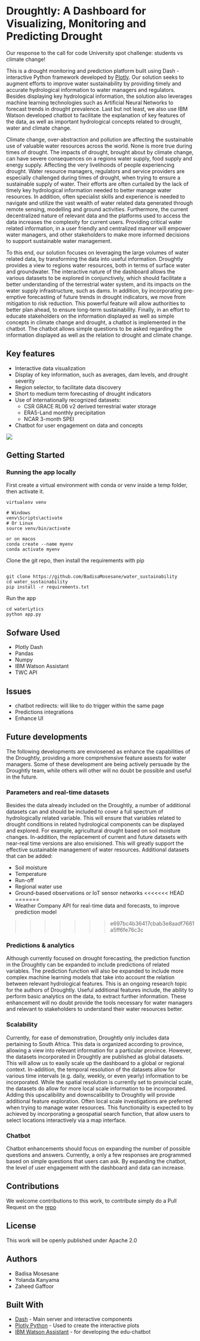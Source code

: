 # Droughtly: A Dashboard for Visualizing, Monitoring and Predicting Drought 

Our response to the call for code University spot challenge: students vs climate change!

This is a drought monitoring and prediction platform built using Dash - interactive Python framework developed by [Plotly](https://plot.ly/). Our solution seeks to augment efforts to improve water sustainability by providing timely and accurate hydrological information to water managers and regulators. Besides displaying key hydrological information, the solution also leverages machine learning technologies such as Artificial Neural Networks to forecast trends in drought prevalence. Last but not least, we also use IBM Watson developed chatbot to facilitate the explanation of key features of the data, as well as important hydrological concepts related to drought, water and climate change. 

Climate change, over-abstraction and pollution are affecting the sustainable use of valuable water resources across the world. None is more true during times of drought. The impacts of drought, brought about by climate change, can have severe consequences on a regions water supply, food supply and energy supply. Affecting the very livelihoods of people experiencing drought. Water resource managers, regulators and service providers are especially challenged during times of drought, when trying to ensure a sustainable supply of water. Their efforts are often curtailed by the lack of timely key hydrological information needed to better manage water resources. In addition, often specialist skills and experience is needed to navigate and utilize the vast wealth of water related data generated through remote sensing, modelling and ground activities. Furthermore, the current decentralized nature of relevant data and the platforms used to access the data increases the complexity for current users. Providing critical water related information, in a user friendly and centralized manner will empower water managers, and other stakeholders to make more informed decisions to support sustainable water management. 

To this end, our solution focuses on leveraging the large volumes of water related data, by transforming the data into useful information. Droughtly provides a view to regions water resources, both in terms of surface water and groundwater. The interactive nature of the dashboard allows the various datasets to be explored in conjunctively, which should facilitate a better understanding of the terrestrial water system, and its impacts on the water supply infrastructure, such as dams. In addition, by incorporating pre-emptive forecasting of future trends in drought indicators, we move from mitigation to risk reduction. This powerful feature will allow authorities to better plan ahead, to ensure long-term sustainability. Finally, in an effort to educate stakeholders on the information displayed as well as simple concepts in climate change and drought, a chatbot is implemented in the chatbot. The chatbot allows simple questions to be asked regarding the information displayed as well as the relation to drought and climate change.         

## Key features

- Interactive data visualization
- Display of key information, such as averages, dam levels, and drought severity
- Region selector, to facilitate data discovery
- Short to medium term forecasting of drought indicators
- Use of internationally recognized datasets:
  - CSR GRACE RL06 v2 derived terrestrial water storage
  - ERA5-Land monthly precipitation
  - NCAR 3-month SPEI
- Chatbot for user engagement on data and concepts

![](data/dashboard.png)

## Getting Started

### Running the app locally

First create a virtual environment with conda or venv inside a temp folder, then activate it.

```
virtualenv venv

# Windows
venv\Scripts\activate
# Or Linux
source venv/bin/activate

or on macos
conda create --name myenv
conda activate myenv

```

Clone the git repo, then install the requirements with pip

```

git clone https://github.com/BadisaMosesane/water_sustainability
cd water_sustainability
pip install -r requirements.txt

```

Run the app

```
cd waterLytics
python app.py

```

## Sofware Used
- Plotly Dash
- Pandas
- Numpy
- IBM Watson Assistant
- TWC API

## Issues
* chatbot redirects: will like to do trigger within the same page 
* Predictions integrations
* Enhance UI

## Future developments

The following developments are enviosened as enhance the capabilities of the Droughtly, providing a more comprehensive feature assests for water managers. Some of these development are being actively persuade by the Droughtly team, while others will other will no doubt be possible and useful in the future.

### Parameters and real-time datasets

Besides the data already included on the Droughtly, a number of additional datasets can and should be included to cover a full spectrum of hydrologically related variable. This will ensure that variables related to drought conditions in related hydrological components can be displayed and explored. For example, agricultural drought based on soil moisture changes. In-addition, the replacement of current and future datasets with near-real time versions are also envisioned. This will greatly support the effective sustainable management of water resources. Additional datasets that can be added:

  - Soil moisture
  - Temperature 
  - Run-off
  - Regional water use
  - Ground-based observations or IoT sensor networks
<<<<<<< HEAD
=======
  - Weather Company API for real-time data and forecasts, to improve prediction model
>>>>>>> e697bc4b36417cbab3e8aadf7661a5ff6fe76c3c

### Predictions & analytics

Although currently focused on drought forecasting, the prediction function in the Droughtly can be expanded to include predictions of related variables. The prediction function will also be expanded to include more complex machine learning models that take into account the relation between relevant hydrological features. This is an ongoing research topic for the authors of Droughtly. Useful additional features include, the ability to perform basic analytics on the data, to extract further information. These enhancement will no doubt provide the tools necessary for water managers and relevant to stakeholders to understand their water resources better.    

### Scalability

Currently, for ease of demonstration, Droughtly only includes data pertaining to South Africa. This data is organized according to province, allowing a view into relevant information for a particular province. However, the datasets incorporated in Droughtly are published as global datasets. This will allow us to easily scale up the dashboard to a global or regional context. In-addition, the temporal resolution of the datasets allow for various time intervals (e.g. daily, weekly, or even yearly) information to be incorporated. While the spatial resolution is currently set to provincial scale, the datasets do allow for more local scale information to be incorporated. Adding this upscalibility and downscalibility to Droughtly will provide additional feature exploration. Often local scale investigations are preferred when trying to manage water resources. This functionality is expected to by achieved by incorporating a geospatial search function, that allow users to select locations interactively via a map interface.

### Chatbot

Chatbot enhancements should focus on expanding the number of possible questions and answers. Currently, a only a few responses are programmed based on simple questions that users can ask. By expanding the chatbot, the level of user engagement with the dashboard and data can increase.   

## Contributions

We welcome contributions to this work, to contribute simply do a Pull Request on the [repo](https://github.com/BadisaMosesane/water_sustainability)

## License
This work will be openly published under Apache 2.0

## Authors
- Badisa Mosesane
- Yolanda Kanyama
- Zaheed Gaffoor

## Built With

- [Dash](https://dash.plot.ly/) - Main server and interactive components
- [Plotly Python](https://plot.ly/python/) - Used to create the interactive plots
- [IBM Watson Assistant](https://www.ibm.com/cloud/watson-assistant) -  for  developing the edu-chatbot

